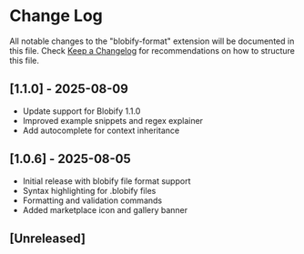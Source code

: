 # Change Log
All notable changes to the "blobify-format" extension will be documented in this file.
Check [Keep a Changelog](http://keepachangelog.com/) for recommendations on how to structure this file.

## [1.1.0] - 2025-08-09
- Update support for Blobify 1.1.0
- Improved example snippets and regex explainer
- Add autocomplete for context inheritance

## [1.0.6] - 2025-08-05
- Initial release with blobify file format support
- Syntax highlighting for .blobify files
- Formatting and validation commands
- Added marketplace icon and gallery banner

## [Unreleased]